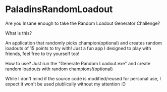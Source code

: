# PaladinsRandomLoadout
Are you Insane enough to take the Random Loadout Generator Challenge?


What is this?

  An application that randomly picks champion(optional) and creates random loadouts of 15 points to try with!
  Just a fun app I designed to play with friends, feel free to try yourself too!
  
How to use?
  Just run the "Generate Random Loadout.exe" and create random loadouts with random champions!(optional)


While I don't mind if the source code is modified/reused for personal use, I expect it won't be used piublically without my attention :D
